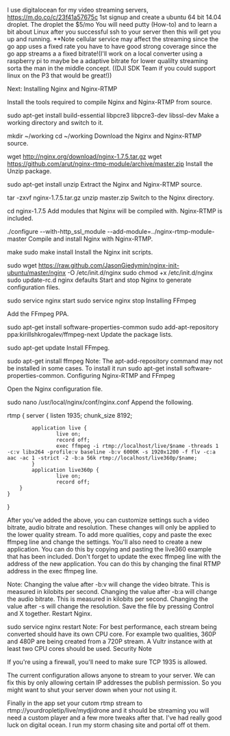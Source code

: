 I use digitalocean for my video streaming servers, https://m.do.co/c/23f41a57675c  1st signup and create a ubuntu 64 bit 14.04 droplet. The droplet the $5/mo
You will need putty (How-to) and to learn a bit about Linux after you successful ssh to your server then this will get you up and running.
**Note cellular service may affect the streaming since the go app uses a fixed rate you have to have good strong coverage since the go app streams a a fixed bitrate!(I'll work on a local converter using a raspberry pi to maybe be a adaptive bitrate for lower qualilty streaming sorta the man in the middle concept. ((DJI SDK Team if you could support linux on the P3 that would be great!))

Next:
Installing Nginx and Nginx-RTMP

Install the tools required to compile Nginx and Nginx-RTMP from source.

sudo apt-get install build-essential libpcre3 libpcre3-dev libssl-dev
Make a working directory and switch to it.

mkdir ~/working
cd ~/working
Download the Nginx and Nginx-RTMP source.

wget http://nginx.org/download/nginx-1.7.5.tar.gz
wget https://github.com/arut/nginx-rtmp-module/archive/master.zip
Install the Unzip package.

sudo apt-get install unzip
Extract the Nginx and Nginx-RTMP source.

tar -zxvf nginx-1.7.5.tar.gz
unzip master.zip
Switch to the Nginx directory.

cd nginx-1.7.5
Add modules that Nginx will be compiled with. Nginx-RTMP is included.

./configure --with-http_ssl_module --add-module=../nginx-rtmp-module-master
Compile and install Nginx with Nginx-RTMP.

make
sudo make install
Install the Nginx init scripts.

sudo wget https://raw.github.com/JasonGiedymin/nginx-init-ubuntu/master/nginx -O /etc/init.d/nginx
sudo chmod +x /etc/init.d/nginx
sudo update-rc.d nginx defaults
Start and stop Nginx to generate configuration files.

sudo service nginx start
sudo service nginx stop
Installing FFmpeg

Add the FFmpeg PPA.

sudo apt-get install software-properties-common
sudo add-apt-repository ppa:kirillshkrogalev/ffmpeg-next
Update the package lists.

sudo apt-get update
Install FFmpeg.

sudo apt-get install ffmpeg
Note: The apt-add-repository command may not be installed in some cases. To install it run sudo apt-get install software-properties-common.
Configuring Nginx-RTMP and FFmpeg

Open the Nginx configuration file.

sudo nano /usr/local/nginx/conf/nginx.conf
Append the following.

rtmp {
    server {
            listen 1935;
            chunk_size 8192;

            application live {
                    live on;
                    record off;
                    exec ffmpeg -i rtmp://localhost/live/$name -threads 1 -c:v libx264 -profile:v baseline -b:v 6000K -s 1920x1200 -f flv -c:a aac -ac 1 -strict -2 -b:a 56k rtmp://localhost/live360p/$name;
            }
            application live360p {
                    live on;
                    record off;
        }
    }
}

After you've added the above, you can customize settings such a video bitrate, audio bitrate and resolution. These changes will only be applied to the lower quality stream. To add more qualities, copy and paste the exec ffmpeg line and change the settings. You'll also need to create a new application. You can do this by copying and pasting the live360 example that has been included. Don't forget to update the exec ffmpeg line with the address of the new application. You can do this by changing the final RTMP address in the exec ffmpeg line.

Note: Changing the value after -b:v will change the video bitrate. This is measured in kilobits per second. Changing the value after -b:a will change the audio bitrate. This is measured in kilobits per second. Changing the value after -s will change the resolution.
Save the file by pressing Control and X together. Restart Nginx.

sudo service nginx restart
Note: For best performance, each stream being converted should have its own CPU core. For example two qualities, 360P and 480P are being created from a 720P stream. A Vultr instance with at least two CPU cores should be used.
Security Note

If you're using a firewall, you'll need to make sure TCP 1935 is allowed.

The current configuration allows anyone to stream to your server. We can fix this by only allowing certain IP addresses the publish permission. So you might want to shut your server down when your not using it.


Finally in the app set your cutom rtmp stream to rtmp://yourdropletip/live/mydjidrone and it should be streaming you will need a custom player and a few more tweaks after that.
I've had really good luck on digital ocean. I run my storm chasing site and portal off ot them. 
